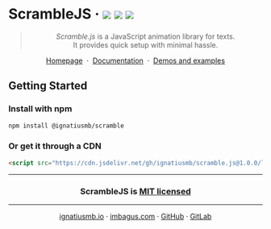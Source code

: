 # ScrambleJS &middot; [![](https://img.shields.io/bundlephobia/min/@ignatiusmb/scramble.svg?label=minified%20size&style=popout)]() [![](https://img.shields.io/npm/v/@ignatiusmb/scramble.svg?style=popout)](https://www.npmjs.com/package/@ignatiusmb/scramble) [![](https://data.jsdelivr.com/v1/package/gh/ignatiusmb/scramble.js/badge?style=rounded)](https://www.jsdelivr.com/package/gh/ignatiusmb/scramble.js)

<blockquote align=center>
  <em>Scramble.js</em> is a JavaScript animation library for texts.<br>
  It provides quick setup with minimal hassle.
</blockquote>

<p align=center>
  <a href="https://scramble.js.org">Homepage</a>
  &nbsp;&middot;&nbsp;
  <a href="https://scramble.js.org/documentation">Documentation</a>
  &nbsp;&middot;&nbsp;
  <a href="https://scramble.js.org/demos">Demos and examples</a>
</p>

## Getting Started

### Install with npm

```bash
npm install @ignatiusmb/scramble
```

### Or get it through a CDN

```html
<script src="https://cdn.jsdelivr.net/gh/ignatiusmb/scramble.js@1.0.0/lib/scramble.min.js"></script>
```

---

<h3 align="center">
ScrambleJS is <a href=LICENSE>MIT licensed</a>
</h3>

---

<p align="center">
  <a href="https://ignatiusmb.github.io">ignatiusmb.io</a>
  &middot;
  <a href="https://www.imbagus.com">imbagus.com</a>
  &middot;
  <a href="https://github.com/ignatiusmb">GitHub</a>
  &middot;
  <a href="https://gitlab.com/ignatiusmb">GitLab</a>
</p>
